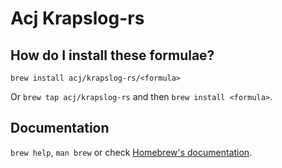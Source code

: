 # Acj Krapslog-rs

## How do I install these formulae?
`brew install acj/krapslog-rs/<formula>`

Or `brew tap acj/krapslog-rs` and then `brew install <formula>`.

## Documentation
`brew help`, `man brew` or check [Homebrew's documentation](https://docs.brew.sh).
